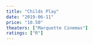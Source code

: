 ```yaml
---
title: "Childs Play"
date: "2019-06-11"
price: "10.50"
theaters: ["Marquette Cinemas"]
ratings: ["R"]
---
```

